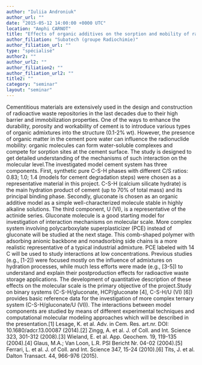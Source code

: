 ```yaml
---
author: "Iuliia Androniuk"
author_url: ""
date: "2015-05-12 14:00:00 +0000 UTC"
location: "Amphi CARNOT"
title: "Effects of organic additives on the sorption and mobility of radionuclides in cementitious materials: experimental determination and computational molecular modelling"
author_filiation: "Subatech (groupe Radiochimie)"
author_filiation_url: ""
type: "spécialisé"
author2: ""
author_url2: ""
author_filiation2: ""
author_filiation_url2: ""
title2: ""
category: "seminar" 
layout: "seminar"
---
```

Cementitious materials are extensively used in the design and construction of radioactive waste repositories in the last decades due to their high barrier and immobilization properties. One of the ways to enhance the durability, porosity and workability of cement is to introduce various types of organic admixtures into the structure (0.1-2% wt). However, the presence of organic matter in the cement pore water can influence the radionuclide mobility: organic molecules can form water-soluble complexes and compete for sorption sites at the cement surface. The study is designed to get detailed understanding of the mechanisms of such interaction on the molecular level.The investigated model cement system has three components. First, synthetic pure C-S-H phases with different C/S ratios: 0.83; 1.0; 1.4 (models for cement degradation steps) were chosen as a representative material in this project. C-S-H (calcium silicate hydrate) is the main hydration product of cement (up to 70% of total mass) and its principal binding phase. Secondly, gluconate is chosen as an organic additive model as a simple well-characterized molecule stable in highly alkaline solutions. The third component, U (VI), is a representative of the actinide series. Gluconate molecule is a good starting model for investigation of interaction mechanisms on molecular scale. More complex system involving polycarboxylate superplasticizer (PCE) instead of gluconate will be studied at the next stage. This comb-shaped polymer with adsorbing anionic backbone and nonadsorbing side chains is a more realistic representative of a typical industrial admixture. PCE labeled with 
14
C will be used to study interactions at low concentrations. Previous studies (e.g., [1-2]) were focused mostly on the influence of admixtures on hydration processes, while much less efforts were made (e.g., [3-5]) to understand and explain their postproduction effects for radioactive waste storage applications. The development of quantitative description of these effects on the molecular scale is the primary objective of the project.Study on binary systems (C-S-H/gluconate, HCP/gluconate [4], C-S-H/U (VI) [6]) provides basic reference data for the investigation of more complex ternary system (C-S-H/gluconate/U (VI)). The interactions between model components are studied by means of different experimental techniques and computational molecular modeling approaches which will be described in the presentation.[1] Lesage, K. et al. Adv. in Cem. Res. art.nr. DOI: 10.1680/adcr.13.00087 (2014).[2] Zingg, A. et al. J. of Coll. and Int. Science 323, 301-312 (2008).[3] Wieland, E. et al. App. Geochem. 19, 119-135 (2004).[4] Glaus, M.A.; Van Loon, L.R. PSI Bericht Nr. 04-02 (2004).[5] Ferrari, L. et al. J. of Coll. and Int. Science 347, 15-24 (2010).[6] Tits, J. et al. Dalton Transact. 44, 966-976 (2015).

